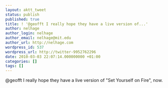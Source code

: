 ```yaml
---
layout: aktt_tweet
status: publish
published: true
title: ! '@geofft I really hope they have a live version of...'
author: nelhage
author_login: nelhage
author_email: nelhage@mit.edu
author_url: http://nelhage.com
wordpress_id: 537
wordpress_url: http://twitter-9952762296
date: 2010-03-03 22:07:14.000000000 +01:00
categories: []
tags: []
---
```

@geofft I really hope they have a live version of "Set Yourself on Fire", now.
